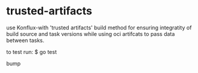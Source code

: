 # trusted-artifacts

use Konflux-with 'trusted artifacts' build method for ensuring integratity of build source and task versions while using oci artifcats to pass data between tasks.


to test run:
$ go test


bump

